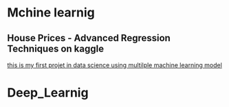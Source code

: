 # Mchine learnig 

## House Prices - Advanced Regression Techniques on kaggle 
[this is my first projet in data science using multilple machine learning model](https://nbviewer.jupyter.org/github/Marwen-93/Deep_Learnig/blob/main/house-prices-beginner.ipynb)



# Deep_Learnig
